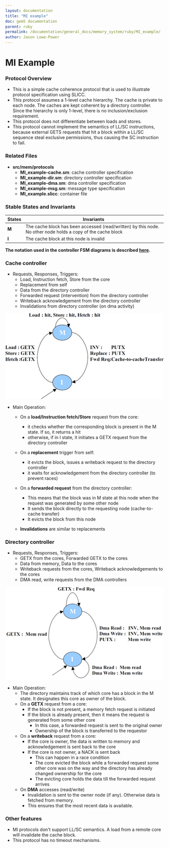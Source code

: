 ```yaml
---
layout: documentation
title: "MI example"
doc: gem5 documentation
parent: ruby
permalink: /documentation/general_docs/memory_system/ruby/MI_example/
author: Jason Lowe-Power
---
```


# MI Example

### Protocol Overview

  - This is a simple cache coherence protocol that is used to illustrate
    protocol specification using SLICC.
  - This protocol assumes a 1-level cache hierarchy. The cache is
    private to each node. The caches are kept coherent by a directory
    controller. Since the hierarchy is only 1-level, there is no
    inclusion/exclusion requirement.
  - This protocol does not differentiate between loads and stores.
  - This protocol cannot implement the semantics of LL/SC instructions,
    because external GETS requests that hit a block within a LL/SC
    sequence steal exclusive permissions, thus causing the SC
    instruction to fail.

### Related Files

  - **src/mem/protocols**
      - **MI_example-cache.sm**: cache controller specification
      - **MI_example-dir.sm**: directory controller specification
      - **MI_example-dma.sm**: dma controller specification
      - **MI_example-msg.sm**: message type specification
      - **MI_example.slicc**: container file

### Stable States and Invariants

| States | Invariants                                                                                                   |
| ------ | ------------------------------------------------------------------------------------------------------------ |
| **M**  | The cache block has been accessed (read/written) by this node. No other node holds a copy of the cache block |
| **I**  | The cache block at this node is invalid                                                                      |

**The notation used in the controller FSM diagrams is described
[here](#Coherence_controller_FSM_Diagrams "wikilink").**

### Cache controller

  - Requests, Responses, Triggers:
      - Load, Instruction fetch, Store from the core
      - Replacement from self
      - Data from the directory controller
      - Forwarded request (intervention) from the directory controller
      - Writeback acknowledgement from the directory controller
      - Invalidations from directory controller (on dma activity)

![MI_example_cache_FSM.jpg](/assets/img/MI_example_cache_FSM.jpg
"MI_example_cache_FSM.jpg")

  - Main Operation:
      - On a **load/Instruction fetch/Store** request from the core:
          - it checks whether the corresponding block is present in the
            M state. If so, it returns a hit
          - otherwise, if in I state, it initiates a GETX request from
            the directory controller

     - On a **replacement** trigger from self:
          - it evicts the block, issues a writeback request to the
            directory controller
          - it waits for acknowledgement from the directory controller
            (to prevent races)

     - On a **forwarded request** from the directory controller:
          - This means that the block was in M state at this node when
            the request was generated by some other node
          - It sends the block directly to the requesting node
            (cache-to-cache transfer)
          - It evicts the block from this node

     - **Invalidations** are similar to replacements

### Directory controller

  - Requests, Responses, Triggers:
      - GETX from the cores, Forwarded GETX to the cores
      - Data from memory, Data to the cores
      - Writeback requests from the cores, Writeback acknowledgements to
        the cores
      - DMA read, write requests from the DMA controllers

![MI_example_dir_FSM.jpg](/assets/img/MI_example_dir_FSM.jpg
"MI_example_dir_FSM.jpg")

  - Main Operation:
      - The directory maintains track of which core has a block in the M
        state. It designates this core as owner of the block.
      - On a **GETX** request from a core:
          - If the block is not present, a memory fetch request is
            initiated
          - If the block is already present, then it means the request
            is generated from some other core
              - In this case, a forwarded request is sent to the
                original owner
              - Ownership of the block is transferred to the requestor
      - On a **writeback** request from a core:
          - If the core is owner, the data is written to memory and
            acknowledgement is sent back to the core
          - If the core is not owner, a NACK is sent back
              - This can happen in a race condition
              - The core evicted the block while a forwarded request
                some other core was on the way and the directory has
                already changed ownership for the core
              - The evicting core holds the data till the forwarded
                request arrives
      - On **DMA** accesses (read/write)
          - Invalidation is sent to the owner node (if any). Otherwise
            data is fetched from memory.
          - This ensures that the most recent data is available.

### Other features

  - MI protocols don't support LL/SC semantics. A load from a remote
        core will invalidate the cache block.
  - This protocol has no timeout mechanisms.

